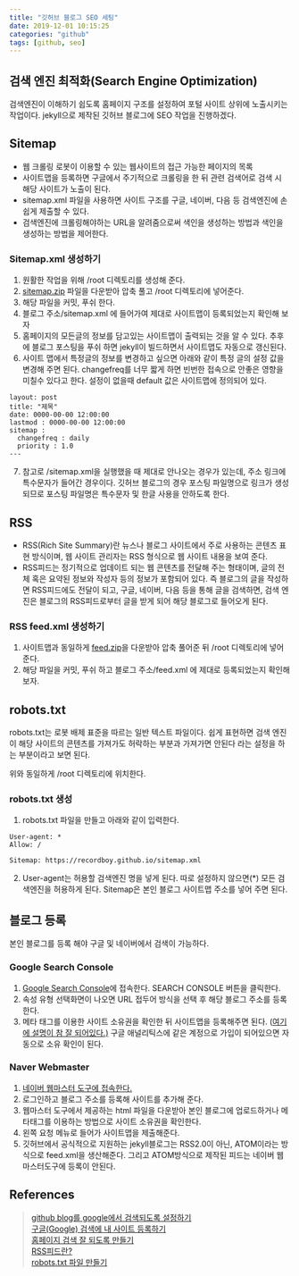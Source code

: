 ```yaml
---
title: "깃허브 블로그 SEO 세팅"
date: 2019-12-01 10:15:25
categories: "github"
tags: [github, seo]
---
```


## 검색 엔진 최적화(Search Engine Optimization)
검색엔진이 이해하기 쉽도록 홈페이지 구조를 설정하여 포털 사이트 상위에 노출시키는 작업이다. jekyll으로 제작된 깃허브 블로그에 SEO 작업을 진행하겠다.

## Sitemap
* 웹 크롤링 로봇이 이용할 수 있는 웹사이트의 접근 가능한 페이지의 목록
* 사이트맵을 등록하면 구글에서 주기적으로 크롤링을 한 뒤 관련 검색어로 검색 시 해당 사이트가 노출이 된다.
* sitemap.xml 파일을 사용하면 사이트 구조를 구글, 네이버, 다음 등 검색엔진에 손 쉽게 제출할 수 있다.
* 검색엔진에 크롤링해야하는 URL을 알려줌으로써 색인을 생성하는 방법과 색인을 생성하는 방법을 제어한다.

### Sitemap.xml 생성하기
1. 원활한 작업을 위해 /root 디렉토리를 생성해 준다.
2. <a href="/file/post/sitemap.zip" download="sitemap.zip">sitemap.zip</a> 파일을 다운받아 압축 풀고 /root 디렉토리에 넣어준다.
3. 해당 파일을 커밋, 푸쉬 한다.
4. 블로그 주소/sitemap.xml 에 들어가여 제대로 사이트맵이 등록되었는지 확인해 보자
5. 홈페이지의 모든글의 정보를 담고있는 사이트맵이 출력되는 것을 알 수 있다. 추후에 블로그 포스팅을 푸쉬 하면 jekyll이 빌드하면서 사이트맵도 자동으로 갱신된다.
6. 사이트 맵에서 특정글의 정보를 변경하고 싶으면 아래와 같이 특정 글의 설정 값을 변경해 주면 된다. changefreq를 너무 짧게 하면 빈번한 접속으로 안좋은 영향을 미칠수 있다고 한다. 설정이 없을때 default 값은 사이트맵에 정의되어 있다.

```
layout: post
title: "제목"
date: 0000-00-00 12:00:00 
lastmod : 0000-00-00 12:00:00
sitemap :
  changefreq : daily
  priority : 1.0
---
```
7. 참고로 /sitemap.xml을 실행했을 때 제대로 안나오는 경우가 있는데, 주소 링크에 특수문자가 들어간 경우이다. 깃허브 블로그의 경우 포스팅 파일명으로 링크가 생성되므로 포스팅 파일명은 특수문자 및 한글 사용을 안하도록 한다.

## RSS
* RSS(Rich Site Summary)란 뉴스나 블로그 사이트에서 주로 사용하는 콘텐츠 표현 방식이며, 웹 사이트 관리자는 RSS 형식으로 웹 사이트 내용을 보여 준다.
* RSS피드는 정기적으로 업데이트 되는 웹 콘텐츠를 전달해 주는 형태이며, 글의 전체 혹은 요약된 정보와 작성자 등의 정보가 포함되어 있다. 즉 블로그의 글을 작성하면 RSS피드에도 전달이 되고, 구글, 네이버, 다음 등을 통해 글을 검색하면, 검색 엔진은 블로그의 RSS피드로부터 글을 받게 되어 해당 블로그로 들어오게 된다.

### RSS feed.xml 생성하기
1. 사이트맵과 동일하게 <a href="/file/post/feed.zip" download="feed.zip">feed.zip</a>을 다운받아 압축 풀어준 뒤 /root 디렉토리에 넣어준다.
2. 해당 파일을 커밋, 푸쉬 하고 블로그 주소/feed.xml 에 제대로 등록되었는지 확인해 보자.

## robots.txt
robots.txt는 로봇 배제 표준을 따르는 일반 텍스트 파일이다. 쉽게 표현하면 검색 엔진이 해당 사이트의 콘텐츠를 가져가도 허락하는 부분과 가져가면 안된다 라는 설정을 하는 부분이라고 보면 된다.

위와 동일하게 /root 디렉토리에 위치한다.

### robots.txt 생성
1. robots.txt 파일을 만들고 아래와 같이 입력한다.

```
User-agent: *
Allow: /

Sitemap: https://recordboy.github.io/sitemap.xml
```

2. User-agent는 허용할 검색엔진 명을 넣게 된다. 따로 설정하지 않으면(*) 모든 검색엔진을 허용하게 된다. Sitemap은 본인 블로그 사이트맵 주소를 넣어 주면 된다.

## 블로그 등록
본인 블로그를 등록 해야 구글 및 네이버에서 검색이 가능하다.

### Google Search Console
1. [Google Search Console](https://www.google.com/webmasters/#?modal_active=none)에 접속한다. SEARCH CONSOLE 버튼을 클릭한다.
2. 속성 유형 선택화면이 나오면 URL 접두어 방식을 선택 후 해당 블로그 주소를 등록한다.
3. 메타 태그를 이용한 사이트 소유권을 확인한 뒤 사이트맵을 등록해주면 된다. ([여기에 설명이 참 잘 되어있다.)](https://imweb.me/faq?mode=view&category=29&category2=35&idx=15573) 구글 애널리틱스에 같은 계정으로 가입이 되어있으면 자동으로 소유 확인이 된다. 

### Naver Webmaster 
1. [네이버 웹마스터 도구에 접속한다.](https://searchadvisor.naver.com/)
2. 로그인하고 블로그 주소를 등록해 사이트를 추가해 준다.
3. 웹마스터 도구에서 제공하는 html 파일을 다운받아 본인 블로그에 업로드하거나 메타태그를 이용하는 방법으로 사이트 소유권을 확인한다.
4. 왼쪽 요청 메뉴로 들어가 사이트맵을 제출해준다.
5. 깃허브에서 공식적으로 지원하는 jekyll블로그는 RSS2.0이 아닌, ATOM이라는 방식으로 feed.xml을 생산해준다. 그리고 ATOM방식으로 제작된 피드는 네이버 웹마스터도구에 등록이 안된다.

## References
> [github blog를 google에서 검색되도록 설정하기](http://jinyongjeong.github.io/2017/01/13/blog_make_searched)  
> [구글(Google) 검색에 내 사이트 등록하기](https://imweb.me/faq?mode=view&category=29&category2=35&idx=15573)  
> [홈페이지 검색 잘 되도록 만들기](http://dveamer.github.io/homepage/SubmitSitemap.html)  
> [RSS피드란?](https://4343282.tistory.com/164)  
> [robots.txt 파일 만들기](https://support.google.com/webmasters/answer/6062596?hl=ko)
